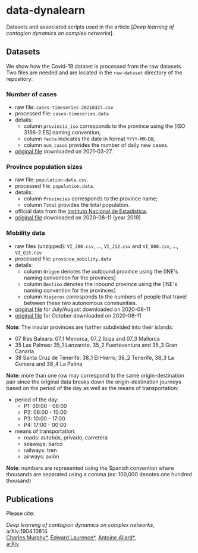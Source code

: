 # data-dynalearn

Datasets and associated scripts used in the article [_Deep learning of contagion dynamics on complex networks_].

## Datasets
We show how the Covid-19 dataset is processed from the raw datasets. Two files are needed and are located in the `raw-dataset` directory of the repository:

### Number of cases
- raw file: `cases-timeseries-20210327.csv`
- processed file: `cases-timeseries.data`
- details:
  - column `provincia_iso` corresponds to the province using the [ISO 3166-2:ES] naming convention;
  - column `fecha` indicates the date in format `YYYY-MM-DD`;
  - column `num_casos` provides the number of daily new cases.
- [original file](https://cnecovid.isciii.es/covid19/resources/casos_tecnica_provincia.csv) downloaded on 2021-03-27.

### Province population sizes
- raw file: `population-data.csv`.
- processed file: `population.data`.
- details:
  - column `Provincias` corresponds to the province name;
  - column `Total` provides the total population.
- official data from the [Instituto Nacional de Estadística](https://www.ine.es).
- [original file](https://www.ine.es/jaxiT3/Datos.htm?t=2917) downloaded on 2020-08-11 (year 2019)

### Mobility data
- raw files (unzipped): `VI_J00.csv`, ..., `VI_J12.csv` and `VI_O00.csv`, ..., `VI_O15.csv`
- processed file: `province_mobility.data`
- details:
  - column `Origen` denotes the outbound province using the [INE's naming convention for the provinces]
  - column `Destino` denotes the inbound province using the [INE's naming convention for the provinces]
  - column `Viajeros` corresponds to the numbers of people that travel between these two autonomous communities.
- [original file](https://cdn.fomento.gob.es/portal-web-drupal/Docs_OTLE/matrices_julio_csv.zip) for July/August downloaded on 2020-08-11
- [original file](https://cdn.fomento.gob.es/portal-web-drupal/Docs_OTLE/matrices_octubre_csv.zip) for October downloaded on 2020-08-11

__Note__: The insular provinces are further subdivided into their islands:
  - 07 	Illes Balears: 07_1 Menorca, 07_2 Ibiza and 07_3 Mallorca
  - 35 Las Palmas: 35_1 Lanzarote, 35_2 Fuerteventura and 35_3 Gran Canaria
  - 38 Santa Cruz de Tenerife: 38_1 El Hierro, 38_2 Tenerife, 38_3 La Gomera and 38_4 La Palma

__Note__: more than one row may correspond to the same origin-destination pair since the original data breaks down the origin-destination journeys based on the period of the day as well as the means of transportation:
  - period of the day:
    - P1: 00:00 - 06:00
    - P2: 06:00 - 10:00
    - P3: 10:00 - 17:00
    - P4: 17:00 - 00:00
  - means of transportation:
    - roads: autobús, privado, carretera
    - seaways: barco
    - railways: tren
    - airways: avión

__Note__: numbers are represented using the Spanish convention where thousands are separated using a comma (ex: 100,000 denotes one hundred thousand)

## Publications

Please cite:

_Deep learning of contagion dynamics on complex networks_, arXiv:1904.10814.
<br>
[Charles Murphy*](https://scholar.google.ca/citations?user=xgBmSD8AAAAJ&hl=en&oi=sra),
[Edward Laurence*](https://edwardlaurence.me/),
[Antoine Allard*](http://antoineallard.info),
<br>
[arXiv](https://arxiv.org/abs/1904.10814)
